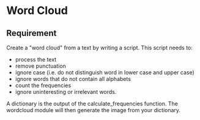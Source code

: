 # Word Cloud
## Requirement
Create a "word cloud" from a text by writing a script. This script needs to:
- process the text
- remove punctuation
- ignore case (i.e. do not distinguish word in lower case and upper case)
- ignore words that do not contain all alphabets
- count the frequencies
- ignore uninteresting or irrelevant words. 

A dictionary is the output of the calculate_frequencies function. The wordcloud module will then generate the image from your dictionary.
